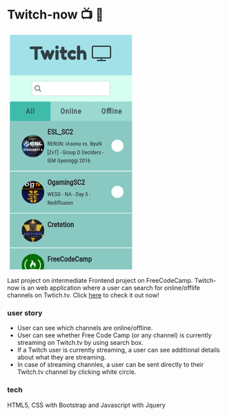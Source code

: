 # Twitch-now :tv: :movie_camera:
![img](/twitchDemo.png)

Last project on intermediate Frontend project on FreeCodeCamp. Twitch-now is an web application where a user can search for online/offlife channels on Twtich.tv. Click [here](https://twitch-now.surge.sh/) to check it out now!

### user story
+ User can see which channels are online/offline.
+ User can see whether Free Code Camp (or any channel) is currently streaming on Twitch.tv by using search box.
+ If a Twitch user is currently streaming, a user can see additional details about what they are streaming.
+ In case of streaming channles, a user can be sent directly to their Twitch.tv channel by clicking white circle.

### tech 
HTML5, CSS with Bootstrap and Javascript with Jquery
